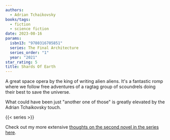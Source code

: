 ```yaml
---
authors:
  - Adrian Tchaikovsky
books/tags:
  - fiction
  - science fiction
date: 2023-08-16
params:
  isbn13: "9780316705851"
  series: The Final Architecture
  series_order: "1"
  year: "2021"
star_rating: 5
title: Shards Of Earth
---
```


A great space opera by the king of writing alien aliens. It's a fantastic romp where we follow free adventures of a ragtag group of scoundrels doing their best to save the universe.

What could have been just "another one of those" is greatly elevated by the Adrian Tchaikovsky touch.

<!--more-->

{{< series >}}

Check out my more extensive [thoughts on the second novel in the series here](/books/2023-11-05/).
